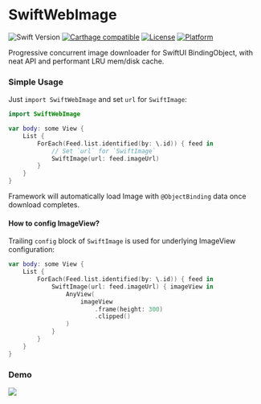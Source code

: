# SwiftWebImage

![Swift Version](https://img.shields.io/badge/swift-5.0-orange.svg)
[![Carthage compatible](https://img.shields.io/badge/Carthage-compatible-4BC51D.svg?style=flat)](https://github.com/Carthage/Carthage)
[![License](https://img.shields.io/cocoapods/l/CZUtils.svg?style=flat)](http://cocoapods.org/pods/CZUtils)
[![Platform](https://img.shields.io/cocoapods/p/CZUtils.svg?style=flat)](http://cocoapods.org/pods/CZUtils)

Progressive concurrent image downloader for SwiftUI BindingObject, with neat API and performant LRU mem/disk cache.
 
### Simple Usage

Just `import SwiftWebImage` and set `url` for `SwiftImage`:

```swift
import SwiftWebImage

var body: some View {
    List {
        ForEach(Feed.list.identified(by: \.id)) { feed in
            // Set `url` for `SwiftImage`
            SwiftImage(url: feed.imageUrl)
        }
    }
}                       
```

Framework will automatically load Image with `@ObjectBinding` data once download completes.

#### How to config ImageView? 
Trailing `config` block of `SwiftImage` is used for underlying ImageView configuration:

```swift
var body: some View {
    List {
        ForEach(Feed.list.identified(by: \.id)) { feed in
            SwiftImage(url: feed.imageUrl) { imageView in
                AnyView(
                    imageView
                        .frame(height: 300)
                        .clipped()
                )
            }
        }
    }
}
```

### Demo

<img src="https://media.giphy.com/media/jSWYS99p1rXe9nSCtp/giphy.gif">